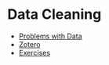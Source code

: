 # Data Cleaning

* [Problems with Data](data-cleaning/problems-with-data/)
* [Zotero](data-cleaning/zotero.md)
* [Exercises](data-cleaning/exercises.md)
